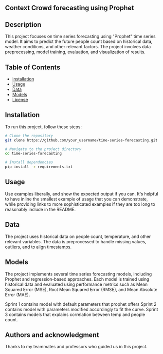 ## Context Crowd forecasting using Prophet


## Description
This project focuses on time series forecasting using "Prophet" time series model. It aims to predict the future people count based on historical data, weather conditions, and other relevant factors. The project involves data preprocessing, model training, evaluation, and visualization of results.

## Table of Contents
- [Installation](#installation)
- [Usage](#usage)
- [Data](#data)
- [Models](#models)
- [License](#license)


## Installation
To run this project, follow these steps:
```bash
# Clone the repository
git clone https://github.com/your_username/time-series-forecasting.git

# Navigate to the project directory
cd time-series-forecasting

# Install dependencies
pip install -r requirements.txt
```

## Usage
Use examples liberally, and show the expected output if you can. It's helpful to have inline the smallest example of usage that you can demonstrate, while providing links to more sophisticated examples if they are too long to reasonably include in the README.

## Data
The project uses historical data on people count, temperature, and other relevant variables. The data is preprocessed to handle missing values, outliers, and to align timestamps.

## Models
The project implements several time series forecasting models, including Prophet and regression-based approaches. Each model is trained using historical data and evaluated using performance metrics such as Mean Squared Error (MSE), Root Mean Squared Error (RMSE), and Mean Absolute Error (MAE).

Sprint 1 contains model with default parameters that prophet offers
Sprint 2 contains model with parameters modified accordingly to fit the curve.
Sprint 3 contains models that explains correlation between temp and people count.  

## Authors and acknowledgment
Thanks to my teammates and professors who guided us in this project.
